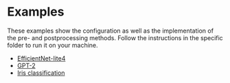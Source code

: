 # Examples

These examples show the configuration as well as the implementation of the pre- and postprocessing methods. Follow the instructions in the specific folder to run it on your machine.

- <a href="/efficientnet-lite4">EfficientNet-lite4</a>
- <a href="/gpt2">GPT-2</a>
- <a href="/iris-classification">Iris classification</a>
